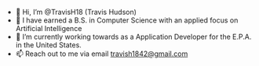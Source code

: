 - 👋 Hi, I’m @TravisH18 (Travis Hudson)
- 👀 I have earned a B.S. in Computer Science with an applied focus on Artificial Intelligence 
- 🌱 I’m currently working towards as a Application Developer for the E.P.A. in the United States.
- 📫 Reach out to me via email travish1842@gmail.com
